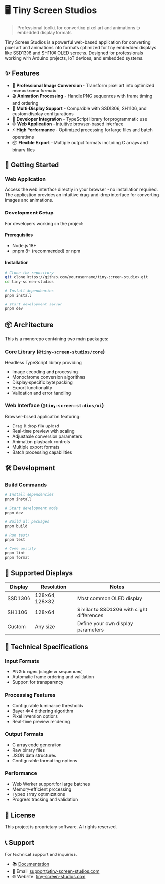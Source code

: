 # 🖥️ Tiny Screen Studios

> Professional toolkit for converting pixel art and animations to embedded display formats

Tiny Screen Studios is a powerful web-based application for converting pixel art and animations into formats optimized for tiny embedded displays like SSD1306 and SH1106 OLED screens. Designed for professionals working with Arduino projects, IoT devices, and embedded systems.

## ✨ Features

- 🎨 **Professional Image Conversion** - Transform pixel art into optimized monochrome formats
- 🎬 **Animation Processing** - Handle PNG sequences with frame timing and ordering
- 📱 **Multi-Display Support** - Compatible with SSD1306, SH1106, and custom display configurations
- 🔧 **Developer Integration** - TypeScript library for programmatic use
- 🌐 **Web Application** - Intuitive browser-based interface
- ⚡ **High Performance** - Optimized processing for large files and batch operations
- 📦 **Flexible Export** - Multiple output formats including C arrays and binary files

## 🚀 Getting Started

### Web Application

Access the web interface directly in your browser - no installation required. The application provides an intuitive drag-and-drop interface for converting images and animations.

### Development Setup

For developers working on the project:

#### Prerequisites

- Node.js 18+
- pnpm 8+ (recommended) or npm

#### Installation

```bash
# Clone the repository
git clone https://github.com/yourusername/tiny-screen-studios.git
cd tiny-screen-studios

# Install dependencies
pnpm install

# Start development server
pnpm dev
```

## 📦 Architecture

This is a monorepo containing two main packages:

### Core Library (`@tiny-screen-studios/core`)

Headless TypeScript library providing:
- Image decoding and processing
- Monochrome conversion algorithms
- Display-specific byte packing
- Export functionality
- Validation and error handling

### Web Interface (`@tiny-screen-studios/ui`)

Browser-based application featuring:
- Drag & drop file upload
- Real-time preview with scaling
- Adjustable conversion parameters
- Animation playback controls
- Multiple export formats
- Batch processing capabilities

## 🛠️ Development

### Build Commands

```bash
# Install dependencies
pnpm install

# Start development mode
pnpm dev

# Build all packages
pnpm build

# Run tests
pnpm test

# Code quality
pnpm lint
pnpm format
```

## 🎯 Supported Displays

| Display | Resolution     | Notes                                      |
| ------- | -------------- | ------------------------------------------ |
| SSD1306 | 128×64, 128×32 | Most common OLED display                   |
| SH1106  | 128×64         | Similar to SSD1306 with slight differences |
| Custom  | Any size       | Define your own display parameters         |

## 🔧 Technical Specifications

### Input Formats
- PNG images (single or sequences)
- Automatic frame ordering and validation
- Support for transparency

### Processing Features
- Configurable luminance thresholds
- Bayer 4×4 dithering algorithm
- Pixel inversion options
- Real-time preview rendering

### Output Formats
- C array code generation
- Raw binary files
- JSON data structures
- Configurable formatting options

### Performance
- Web Worker support for large batches
- Memory-efficient processing
- Typed array optimizations
- Progress tracking and validation

## 📄 License

This project is proprietary software. All rights reserved.

## 📞 Support

For technical support and inquiries:

- 📚 [Documentation](docs/)
- 📧 Email: support@tiny-screen-studios.com
- 🌐 Website: [tiny-screen-studios.com](https://tiny-screen-studios.com)

